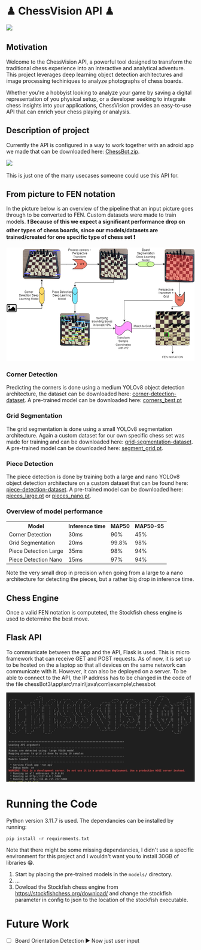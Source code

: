 # ♟ ChessVision API ♟
<p allign="center">
    <img src="https://github.com/MichielCreemers/ChessAR/blob/main/images/ChessVisionLogo.png" />
</p>

## Motivation
Welcome to the ChessVision API, a powerful tool designed to transform the traditional chess experience into an interactive and analytical adventure. This project leverages deep learning object detection architectures and image processing techiniques to analyze photographs of chess boards.

Whether you're a hobbyist looking to analyze your game by saving a digital representation of you physical setup, or a developer seeking to integrate chess insights into your applications, ChessVision provides an easy-to-use API that can enrich your chess playing or analysis.

## Description of project
Currently the API is configured in a way to work together with an adroid app we made that can be downloaded here: [ChessBot.zip](https://1drv.ms/u/s!AtF_ruDO-AX-kUiOVJsi6ivtiKqd?e=LOjFOB).

<p allign="center">
    <img src="https://github.com/MichielCreemers/ChessAR/blob/main/images/appje.png" />
</p>
This is just one of the many usecases someone could use this API for.

## From picture to FEN notation
In the picture below is an overview of the pipeline that an input picture goes through to be converted to FEN. Custom datasets were made to train models. **❗ Because of this we expect a significant performance drop on other types of chess boards, since our models/datasets are trained/created for one specific type of chess set ❗**

<p allign="center">
    <img src="https://github.com/MichielCreemers/ChessVision/blob/main/images/er_framework.png" />
</p>

### Corner Detection
Predicting the corners is done using a medium YOLOv8 object detection architecture, the dataset can be downloaded here: [corner-detection-dataset](https://universe.roboflow.com/chessar-c1hel/chess-board-detection-3jgw6). A pre-trained model can be downloaded here: [corners_best.pt](https://1drv.ms/u/s!AtF_ruDO-AX-kUTz1-GwVH9S7PBd?e=z4Oar3)

### Grid Segmentation
The grid segmentation is done using a small YOLOv8 segmentation architecture. Again a custom dataset for our own specific chess set was made for training and can be downloaded here: [grid-segmentation-dataset](https://universe.roboflow.com/chessar-c1hel/chess-board-detection-2). A pre-trained model can be downloaded here: [segment_grid.pt](https://1drv.ms/u/s!AtF_ruDO-AX-jiA2mkErqoB3VrHU?e=rlrAb1).

### Piece Detection
The piece detection is done by training both a large and nano YOLOv8 object detection architecture on a custom dataset that can be found here: [piece-detection-dataset](https://universe.roboflow.com/chessar-c1hel/chess_pieces_detection-7lqul). A pre-trained model can be downloaded here: [pieces_large.pt](https://1drv.ms/u/s!AtF_ruDO-AX-kUPtnTvaNnW-0rdN?e=6rK2Qc) or [pieces_nano.pt](https://1drv.ms/u/s!AtF_ruDO-AX-kUYP2Mp7a614Jh5J?e=Dv3fJ0).

### Overview of model performance
<table>
    <tr>
        <th> Model </th>
        <th> Inference time </th>
        <th> MAP50 </th>
        <th> MAP50-95 </th>
    </tr>
    <tr>
        <td> Corner Detection </td>
        <td> 30ms </td>
        <td> 90% </td>
        <td> 45% </td>
    </tr>
    <tr>
        <td> Grid Segmentation </td>
        <td> 20ms </td>
        <td> 99.8% </td>
        <td> 98% </td>
    </tr>
    <tr>
        <td> Piece Detection Large </td>
        <td> 35ms </td>
        <td> 98% </td>
        <td> 94% </td>
    </tr>
    <tr>
        <td> Piece Detection Nano </td>
        <td> 15ms </td>
        <td> 97% </td>
        <td> 94% </td>
    </tr>
</table>
Note the very small drop in precision when going from a large to a nano architecture for detecting the pieces, but a rather big drop in inference time. 

## Chess Engine
Once a valid FEN notation is computeted, the Stockfish chess engine is used to determine the best move. 

## Flask API
To communicate between the app and the API, Flask is used. This is micro framework that can receive GET and POST requests. As of now, it is set up to be hosted on the a laptop so that all devices on the same network can communicate with it. However, it can also be deployed on a server. To be able to connect to the API, the IP address has to be changed in the code of the file chessBot3\app\src\main\java\com\example\chessbot

<p allign="center">
    <img src="https://github.com/MichielCreemers/ChessVision/blob/main/images/test_images/chessvision.jpg" />
</p>

# Running the Code
Python version 3.11.7 is used. The dependancies can be installed by running:

```
pip install -r requirements.txt
```
Note that there might be some missing dependancies, I didn't use a specific environment for this project and I wouldn't want you to install 30GB of libraries 😁.

1. Start by placing the pre-trained models in the `models/` directory.
2. ...
3. Dowload the Stockfish chess engine from https://stockfishchess.org/download/ and change the stockfish parameter in config to json to the location of the stockfish executable.






# Future Work
- [ ] Board Orientation Detection ► Now just user input 

